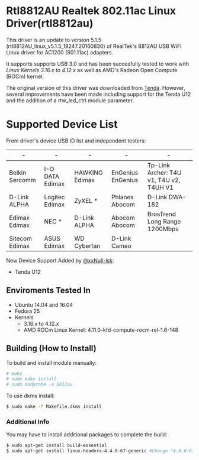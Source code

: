 # Rtl8812AU Realtek 802.11ac Linux Driver(rtl8812au)

This driver is an update to version 5.1.5 (rtl8812AU_linux_v5.1.5_19247.20160830) of RealTek's 8812AU USB WiFi Linux driver for AC1200 (801.11ac) adapters. 

It supports supports USB 3.0 and has been succesfully tested to work with *Linux Kernels 3.16.x to 4.12.x* as well as AMD's Radeon Open Compute (ROCm) kernel.

The original version of this driver was downloaded from [Tenda](http://www.tenda.com.cn/download/detail-2614.html).  However, several improvements have been made including support for the Tenda U12 and the addition of a rtw_led_ctrl module parameter.


# Supported Device List

From driver's device USB ID list and independent testers:

| - | - | - | - | - |
-----------------|------------------|----------------|--------------------|----------------------------------------|
| Belkin Sercomm | I-O DATA Edimax  | HAWKING Edimax |  EnGenius EnGenius | Tp-Link Archer: T4U v1, T4U v2, T4UH V1
| D-Link ALPHA   | Logitec Edimax   | ZyXEL * 		 | 	Phlanex Abocom    | D-Link DWA-182
| Edimax Edimax  | NEC *  			| D-Link ALPHA   |  Abocom Abocom     | BrosTrend Long Range 1200Mbps
| Sitecom Edimax | ASUS Edimax      | WD Cybertan    |  D-Link Cameo


New Device Support Added by [@xxNull-lsk](https://github.com/xxNull-lsk):
* Tenda U12


## Enviroments Tested In
* Ubuntu 14.04 and 16.04
* Fedora 25
* Kernels
	* 3.16.x to 4.12.x
	* AMD ROCm Linux Kernel: 4.11.0-kfd-compute-rocm-rel-1.6-148


## Building (How to Install)

To build and install module manually:

``` sh
# make
# sudo make install
# sudo modprobe -a 8812au
```

To use dkms install:

``` sh
$ sudo make -f Makefile.dkms install
```

### Additional Info
You may have to install additional packages to complete the build:
``` sh
$ sudo apt-get install build-essential
$ sudo apt-get install linux-headers-4.4.0-67-generic #Change "4.4.0-67" to your desired kernel version
```